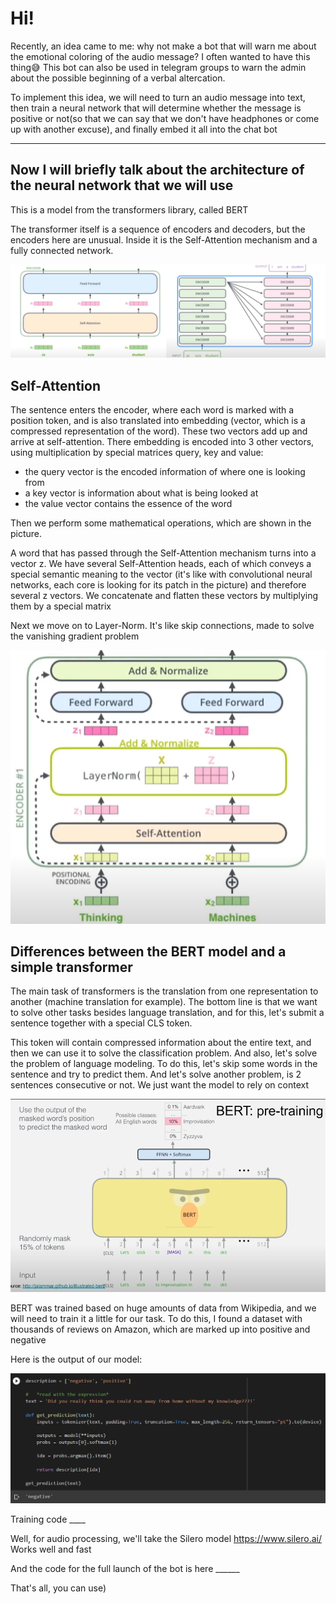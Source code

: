 # Hi!

Recently, an idea came to me: why not make a bot that will warn me about the emotional coloring of the audio message? 
I often wanted to have this thing😅
This bot can also be used in telegram groups to warn the admin about the possible beginning of a verbal altercation.

To implement this idea, we will need to turn an audio message into text,
then train a neural network that will determine 
whether the message is positive or not(so that we can say that we don't have headphones or come up with another excuse),
and finally embed it all into the chat bot

--------------------------------------------------------------------------------------------------------------
## Now I will briefly talk about the architecture of the neural network that we will use

This is a model from the transformers library, called BERT

The transformer itself is a sequence of encoders and decoders, but the encoders here are unusual. 
Inside it is the Self-Attention mechanism and a fully connected network. 

![header](https://github.com/MariaSultanbekova/sentiment_analysis_bot/blob/main/transformer_encoder.png)


## Self-Attention
The sentence enters the encoder, where each word is marked with a position token, and is also translated into embedding (vector, which is a compressed representation of the word). These two vectors add up and arrive at self-attention. There embedding is encoded into 3 other vectors, using multiplication by special matrices query, key and value:

- the query vector is the encoded information of where one is looking from
- a key vector is information about what is being looked at
- the value vector contains the essence of the word

Then we perform some mathematical operations, which are shown in the picture.

A word that has passed through the Self-Attention mechanism turns into a vector z. We have several Self-Attention heads, each of which conveys a special semantic meaning to the vector (it's like with convolutional neural networks, each core is looking for its patch in the picture) and therefore several z vectors.
We concatenate and flatten these vectors by multiplying them by a special matrix

Next we move on to Layer-Norm. It's like skip connections, made to solve the vanishing gradient problem

![](https://github.com/MariaSultanbekova/sentiment_analysis_bot/blob/main/layer_norm.png)

## Differences between the BERT model and a simple transformer

The main task of transformers is the translation from one representation to another (machine translation for example). 
The bottom line is that we want to solve other tasks besides language translation, and for this, let's submit a sentence together with a special CLS token.

This token will contain compressed information about the entire text, and then we can use it to solve the classification problem. 
And also, let's solve the problem of language modeling. To do this, let's skip some words in the sentence and try to predict them. And let's solve another problem, is 2 sentences consecutive or not.
We just want the model to rely on context

![head](https://github.com/MariaSultanbekova/sentiment_analysis_bot/blob/main/CLS-token_and_language_modeling.png)

BERT was trained based on huge amounts of data from Wikipedia, and we will need to train it a little for our task. To do this, I found a dataset with thousands of reviews on Amazon, which are marked up into positive and negative


Here is the output of our model:

![](https://github.com/MariaSultanbekova/sentiment_analysis_bot/blob/main/result.png)

Training code ____

Well, for audio processing, we'll take the Silero model
https://www.silero.ai/
Works well and fast


And the code for the full launch of the bot is here ______

That's all, you can use)
